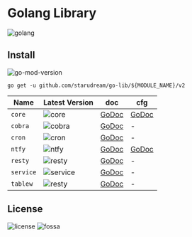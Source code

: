 # Golang Library

![golang](https://img.shields.io/github/actions/workflow/status/starudream/go-lib/golang.yml?style=for-the-badge&logo=github&label=golang)

## Install

![go-mod-version](https://img.shields.io/github/go-mod/go-version/starudream/go-lib?style=for-the-badge&logo=Go&label=go%20min%20version)

```shell
go get -u github.com/starudream/go-lib/${MODULE_NAME}/v2
```

| Name      | Latest Version                                                                                                                 | doc                                                                 | cfg                                                                                   |
|-----------|--------------------------------------------------------------------------------------------------------------------------------|---------------------------------------------------------------------|---------------------------------------------------------------------------------------|
| `core`    | ![core](https://img.shields.io/github/v/tag/starudream/go-lib?filter=core%2F*&style=for-the-badge&logo=go&label=version)       | [GoDoc](https://pkg.go.dev/github.com/starudream/go-lib/core/v2)    | [GoDoc](https://pkg.go.dev/github.com/starudream/go-lib/core/v2/config/global#Config) |
| `cobra`   | ![cobra](https://img.shields.io/github/v/tag/starudream/go-lib?filter=cobra%2F*&style=for-the-badge&logo=go&label=version)     | [GoDoc](https://pkg.go.dev/github.com/starudream/go-lib/cobra/v2)   | -                                                                                     |
| `cron`    | ![cron](https://img.shields.io/github/v/tag/starudream/go-lib?filter=cron%2F*&style=for-the-badge&logo=go&label=version)       | [GoDoc](https://pkg.go.dev/github.com/starudream/go-lib/cron/v2)    | -                                                                                     |
| `ntfy`    | ![ntfy](https://img.shields.io/github/v/tag/starudream/go-lib?filter=ntfy%2F*&style=for-the-badge&logo=go&label=version)       | [GoDoc](https://pkg.go.dev/github.com/starudream/go-lib/ntfy/v2)    | [GoDoc](https://pkg.go.dev/github.com/starudream/go-lib/ntfy/v2#Config)               |
| `resty`   | ![resty](https://img.shields.io/github/v/tag/starudream/go-lib?filter=resty%2F*&style=for-the-badge&logo=go&label=version)     | [GoDoc](https://pkg.go.dev/github.com/starudream/go-lib/resty/v2)   | -                                                                                     |
| `service` | ![service](https://img.shields.io/github/v/tag/starudream/go-lib?filter=service%2F*&style=for-the-badge&logo=go&label=version) | [GoDoc](https://pkg.go.dev/github.com/starudream/go-lib/service/v2) | -                                                                                     |
| `tablew`  | ![resty](https://img.shields.io/github/v/tag/starudream/go-lib?filter=tablew%2F*&style=for-the-badge&logo=go&label=version)    | [GoDoc](https://pkg.go.dev/github.com/starudream/go-lib/tablew/v2)  | -                                                                                     |

## License

![license](https://img.shields.io/github/license/starudream/go-lib)
![fossa](https://app.fossa.com/api/projects/git%2Bgithub.com%2Fstarudream%2Fgo-lib.svg?type=shield&issueType=license)
